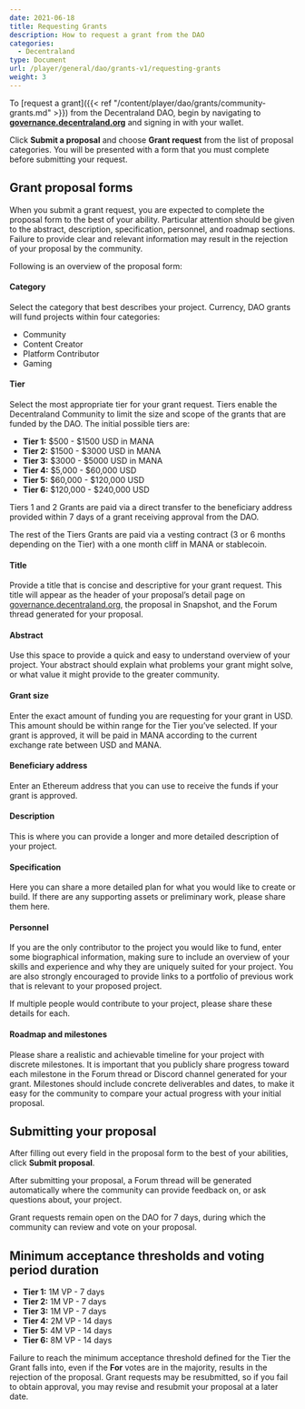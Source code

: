 ```yaml
---
date: 2021-06-18
title: Requesting Grants
description: How to request a grant from the DAO
categories:
  - Decentraland
type: Document
url: /player/general/dao/grants-v1/requesting-grants
weight: 3
---
```


To [request a grant]({{< ref "/content/player/dao/grants/community-grants.md" >}}) from the Decentraland DAO, begin by navigating to **[governance.decentraland.org](https://governance.decentraland.org)** and signing in with your wallet.


Click **Submit a proposal** and choose **Grant request** from the list of proposal categories. You will be presented with a form that you must complete before submitting your request.

## Grant proposal forms

When you submit a grant request, you are expected to complete the proposal form to the best of your ability. Particular attention should be given to the abstract, description, specification, personnel, and roadmap sections. Failure to provide clear and relevant information may result in the rejection of your proposal by the community.

Following is an overview of the proposal form:

#### Category

Select the category that best describes your project. Currency, DAO grants will fund projects within four categories:

*   Community
*   Content Creator
*   Platform Contributor
*   Gaming

#### Tier

Select the most appropriate tier for your grant request. Tiers enable the Decentraland Community to limit the size and scope of the grants that are funded by the DAO. The initial possible tiers are:

*   **Tier 1:** $500 - $1500 USD in MANA
*   **Tier 2:** $1500 - $3000 USD in MANA
*   **Tier 3:** $3000 - $5000 USD in MANA
*   **Tier 4:** $5,000 - $60,000 USD
*   **Tier 5:** $60,000 - $120,000 USD
*   **Tier 6:** $120,000 - $240,000 USD

Tiers 1 and 2 Grants are paid via a direct transfer to the beneficiary address provided within 7 days of a grant receiving approval from the DAO.

The rest of the Tiers Grants are paid via a vesting contract (3 or 6 months depending on the Tier) with a one month cliff in MANA or stablecoin.

#### Title

Provide a title that is concise and descriptive for your grant request. This title will appear as the header of your proposal’s detail page on [governance.decentraland.org](https://governance.decentraland.org), the proposal in Snapshot, and the Forum thread generated for your proposal.

#### Abstract

Use this space to provide a quick and easy to understand overview of your project. Your abstract should explain what problems your grant might solve, or what value it might provide to the greater community.

#### Grant size

Enter the exact amount of funding you are requesting for your grant in USD. This amount should be within range for the Tier you’ve selected. If your grant is approved, it will be paid in MANA according to the current exchange rate between USD and MANA.

#### Beneficiary address

Enter an Ethereum address that you can use to receive the funds if your grant is approved.

#### Description

This is where you can provide a longer and more detailed description of your project.

#### Specification

Here you can share a more detailed plan for what you would like to create or build. If there are any supporting assets or preliminary work, please share them here.

#### Personnel

If you are the only contributor to the project you would like to fund, enter some biographical information, making sure to include an overview of your skills and experience and why they are uniquely suited for your project. You are also strongly encouraged to provide links to a portfolio of previous work that is relevant to your proposed project.

If multiple people would contribute to your project, please share these details for each.

#### Roadmap and milestones

Please share a realistic and achievable timeline for your project with discrete milestones. It is important that you publicly share progress toward each milestone in the Forum thread or Discord channel generated for your grant. Milestones should include concrete deliverables and dates, to make it easy for the community to compare your actual progress with your initial proposal.

## Submitting your proposal

After filling out every field in the proposal form to the best of your abilities, click **Submit proposal**.

After submitting your proposal, a Forum thread will be generated automatically where the community can provide feedback on, or ask questions about, your project.

Grant requests remain open on the DAO for 7 days, during which the community can review and vote on your proposal.

## Minimum acceptance thresholds and voting period duration

*   **Tier 1:** 1M VP - 7 days
*   **Tier 2:** 1M VP - 7 days
*   **Tier 3:** 1M VP - 7 days
*   **Tier 4:** 2M VP - 14 days
*   **Tier 5:** 4M VP - 14 days
*   **Tier 6:** 8M VP - 14 days

Failure to reach the minimum acceptance threshold defined for the Tier the Grant falls into, even if the **For** votes are in the majority, results in the rejection of the proposal. Grant requests may be resubmitted, so if you fail to obtain approval, you may revise and resubmit your proposal at a later date.
